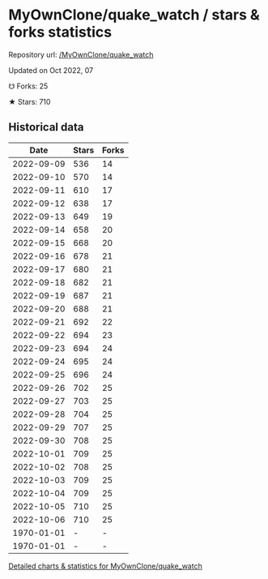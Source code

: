 # MyOwnClone/quake_watch / stars & forks statistics

Repository url: [/MyOwnClone/quake_watch](https://github.com/MyOwnClone/quake_watch)

Updated on Oct 2022, 07

☋ Forks: 25

★ Stars: 710

## Historical data
| Date | Stars | Forks |
|------|-------|-------|
| 2022-09-09 | 536 | 14 | 
| 2022-09-10 | 570 | 14 | 
| 2022-09-11 | 610 | 17 | 
| 2022-09-12 | 638 | 17 | 
| 2022-09-13 | 649 | 19 | 
| 2022-09-14 | 658 | 20 | 
| 2022-09-15 | 668 | 20 | 
| 2022-09-16 | 678 | 21 | 
| 2022-09-17 | 680 | 21 | 
| 2022-09-18 | 682 | 21 | 
| 2022-09-19 | 687 | 21 | 
| 2022-09-20 | 688 | 21 | 
| 2022-09-21 | 692 | 22 | 
| 2022-09-22 | 694 | 23 | 
| 2022-09-23 | 694 | 24 | 
| 2022-09-24 | 695 | 24 | 
| 2022-09-25 | 696 | 24 | 
| 2022-09-26 | 702 | 25 | 
| 2022-09-27 | 703 | 25 | 
| 2022-09-28 | 704 | 25 | 
| 2022-09-29 | 707 | 25 | 
| 2022-09-30 | 708 | 25 | 
| 2022-10-01 | 709 | 25 | 
| 2022-10-02 | 708 | 25 | 
| 2022-10-03 | 709 | 25 | 
| 2022-10-04 | 709 | 25 | 
| 2022-10-05 | 710 | 25 | 
| 2022-10-06 | 710 | 25 | 
| 1970-01-01 | - | - | 
| 1970-01-01 | - | - | 


[Detailed charts & statistics for MyOwnClone/quake_watch](https://reviewgithub.com/rep/MyOwnClone/quake_watch)
